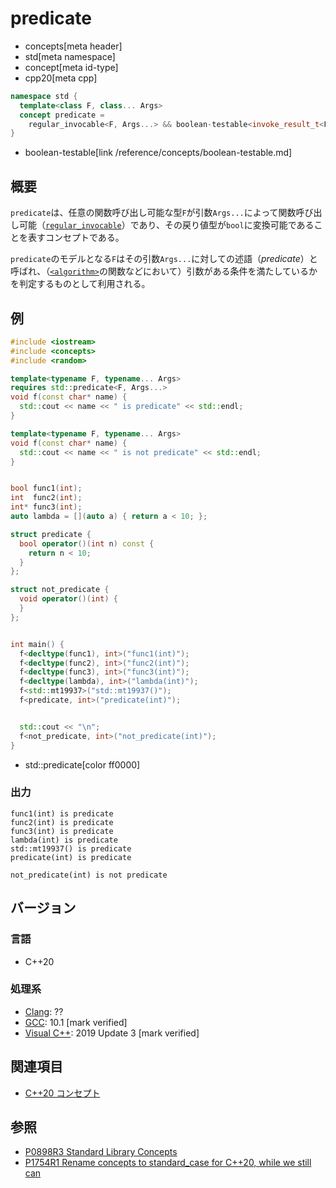 # predicate
* concepts[meta header]
* std[meta namespace]
* concept[meta id-type]
* cpp20[meta cpp]

```cpp
namespace std {
  template<class F, class... Args>
  concept predicate =
    regular_invocable<F, Args...> && boolean-testable<invoke_result_t<F, Args...>>;
}
```
* boolean-testable[link /reference/concepts/boolean-testable.md]

## 概要

`predicate`は、任意の関数呼び出し可能な型`F`が引数`Args...`によって関数呼び出し可能（[`regular_invocable`](/reference/concepts/invocable.md)）であり、その戻り値型が`bool`に変換可能であることを表すコンセプトである。

`predicate`のモデルとなる`F`はその引数`Args...`に対しての述語（*predicate*）と呼ばれ、（[`<algorithm>`](/reference/algorithm.md)の関数などにおいて）引数がある条件を満たしているかを判定するものとして利用される。

## 例
```cpp example
#include <iostream>
#include <concepts>
#include <random>

template<typename F, typename... Args>
requires std::predicate<F, Args...>
void f(const char* name) {
  std::cout << name << " is predicate" << std::endl;
}

template<typename F, typename... Args>
void f(const char* name) {
  std::cout << name << " is not predicate" << std::endl;
}


bool func1(int);
int  func2(int);
int* func3(int);
auto lambda = [](auto a) { return a < 10; };

struct predicate {
  bool operator()(int n) const {
    return n < 10;
  }
};

struct not_predicate {
  void operator()(int) {
  }
};


int main() {
  f<decltype(func1), int>("func1(int)");
  f<decltype(func2), int>("func2(int)");
  f<decltype(func3), int>("func3(int)");
  f<decltype(lambda), int>("lambda(int)");
  f<std::mt19937>("std::mt19937()");
  f<predicate, int>("predicate(int)");


  std::cout << "\n";
  f<not_predicate, int>("not_predicate(int)");
}
```
* std::predicate[color ff0000]

### 出力
```
func1(int) is predicate
func2(int) is predicate
func3(int) is predicate
lambda(int) is predicate
std::mt19937() is predicate
predicate(int) is predicate

not_predicate(int) is not predicate
```

## バージョン
### 言語
- C++20

### 処理系
- [Clang](/implementation.md#clang): ??
- [GCC](/implementation.md#gcc): 10.1 [mark verified]
- [Visual C++](/implementation.md#visual_cpp): 2019 Update 3 [mark verified]

## 関連項目

- [C++20 コンセプト](/lang/cpp20/concepts.md)

## 参照

- [P0898R3 Standard Library Concepts](http://www.open-std.org/jtc1/sc22/wg21/docs/papers/2018/p0898r3.pdf)
- [P1754R1 Rename concepts to standard_case for C++20, while we still can](http://www.open-std.org/jtc1/sc22/wg21/docs/papers/2019/p1754r1.pdf)
